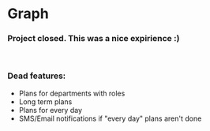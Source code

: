 # Graph
<h3>Project closed. This was a nice expirience :)</h3>
<br>
<h3>Dead features:</h3>
<ul>
<li> Plans for departments with roles</li>
<li> Long term plans</li>
<li> Plans for every day</li>
<li> SMS/Email notifications if "every day" plans aren't done</li>
</ul>
